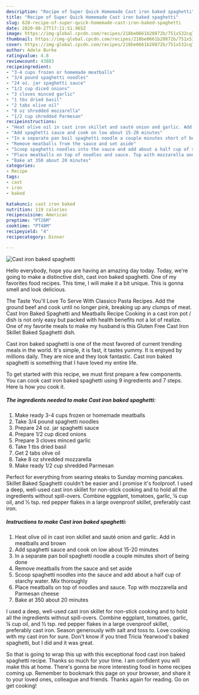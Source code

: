 ```yaml
---
description: "Recipe of Super Quick Homemade Cast iron baked spaghetti"
title: "Recipe of Super Quick Homemade Cast iron baked spaghetti"
slug: 628-recipe-of-super-quick-homemade-cast-iron-baked-spaghetti
date: 2020-08-27T17:11:51.965Z
image: https://img-global.cpcdn.com/recipes/218be0661b20872b/751x532cq70/cast-iron-baked-spaghetti-recipe-main-photo.jpg
thumbnail: https://img-global.cpcdn.com/recipes/218be0661b20872b/751x532cq70/cast-iron-baked-spaghetti-recipe-main-photo.jpg
cover: https://img-global.cpcdn.com/recipes/218be0661b20872b/751x532cq70/cast-iron-baked-spaghetti-recipe-main-photo.jpg
author: Adele Burke
ratingvalue: 4.8
reviewcount: 43883
recipeingredient:
- "3-4 cups frozen or homemade meatballs"
- "3/4 pound spaghetti noodles"
- "24 oz. jar spaghetti sauce"
- "1/2 cup diced onions"
- "3 cloves minced garlic"
- "1 tbs dried basil"
- "2 tabs olive oil"
- "8 oz shredded mozzarella"
- "1/2 cup shredded Parmesan"
recipeinstructions:
- "Heat olive oil in cast iron skillet and sauté onion and garlic. Add in meatballs and brown"
- "Add spaghetti sauce and cook on low about 15-20 minutes"
- "In a separate pan boil spaghetti noodle a couple minutes short of being done"
- "Remove meatballs from the sauce and set aside"
- "Scoop spaghetti noodles into the sauce and add about a half cup of starchy water. Mix thoroughly"
- "Place meatballs on top of noodles and sauce. Top with mozzarella and Parmesan cheese"
- "Bake at 350 about 20 minutes"
categories:
- Recipe
tags:
- cast
- iron
- baked

katakunci: cast iron baked 
nutrition: 119 calories
recipecuisine: American
preptime: "PT26M"
cooktime: "PT48M"
recipeyield: "4"
recipecategory: Dinner

---
```



![Cast iron baked spaghetti](https://img-global.cpcdn.com/recipes/218be0661b20872b/751x532cq70/cast-iron-baked-spaghetti-recipe-main-photo.jpg)

Hello everybody, hope you are having an amazing day today. Today, we're going to make a distinctive dish, cast iron baked spaghetti. One of my favorites food recipes. This time, I will make it a bit unique. This is gonna smell and look delicious.

The Taste You&#39;ll Love To Serve With Classico Pasta Recipes. Add the ground beef and cook until no longer pink, breaking up any clumps of meat. Cast Iron Baked Spaghetti and Meatballs Recipe Cooking in a cast iron pot / dish is not only easy but packed with health benefits not a lot of realize. One of my favorite meals to make my husband is this Gluten Free Cast Iron Skillet Baked Spaghetti dish.

Cast iron baked spaghetti is one of the most favored of current trending meals in the world. It's simple, it is fast, it tastes yummy. It is enjoyed by millions daily. They are nice and they look fantastic. Cast iron baked spaghetti is something that I have loved my entire life.


To get started with this recipe, we must first prepare a few components. You can cook cast iron baked spaghetti using 9 ingredients and 7 steps. Here is how you cook it.

<!--inarticleads1-->

##### The ingredients needed to make Cast iron baked spaghetti:

1. Make ready 3-4 cups frozen or homemade meatballs
1. Take 3/4 pound spaghetti noodles
1. Prepare 24 oz. jar spaghetti sauce
1. Prepare 1/2 cup diced onions
1. Prepare 3 cloves minced garlic
1. Take 1 tbs dried basil
1. Get 2 tabs olive oil
1. Take 8 oz shredded mozzarella
1. Make ready 1/2 cup shredded Parmesan


Perfect for everything from searing steaks to Sunday morning pancakes. Skillet Baked Spaghetti couldn&#39;t be easier and I promise it&#39;s foolproof. I used a deep, well-used cast iron skillet for non-stick cooking and to hold all the ingredients without spill-overs. Combine eggplant, tomatoes, garlic, ¼ cup oil, and ½ tsp. red pepper flakes in a large ovenproof skillet, preferably cast iron. 

<!--inarticleads2-->

##### Instructions to make Cast iron baked spaghetti:

1. Heat olive oil in cast iron skillet and sauté onion and garlic. Add in meatballs and brown
1. Add spaghetti sauce and cook on low about 15-20 minutes
1. In a separate pan boil spaghetti noodle a couple minutes short of being done
1. Remove meatballs from the sauce and set aside
1. Scoop spaghetti noodles into the sauce and add about a half cup of starchy water. Mix thoroughly
1. Place meatballs on top of noodles and sauce. Top with mozzarella and Parmesan cheese
1. Bake at 350 about 20 minutes


I used a deep, well-used cast iron skillet for non-stick cooking and to hold all the ingredients without spill-overs. Combine eggplant, tomatoes, garlic, ¼ cup oil, and ½ tsp. red pepper flakes in a large ovenproof skillet, preferably cast iron. Season generously with salt and toss to. Love cooking with my cast iron for sure. Don&#39;t know if you tried Tricia Yearwood&#39;s baked spaghetti, but I did and it was great. 

So that is going to wrap this up with this exceptional food cast iron baked spaghetti recipe. Thanks so much for your time. I am confident you will make this at home. There's gonna be more interesting food in home recipes coming up. Remember to bookmark this page on your browser, and share it to your loved ones, colleague and friends. Thanks again for reading. Go on get cooking!
